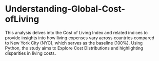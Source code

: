 # Understanding-Global-Cost-ofLiving
This analysis delves into the Cost of Living Index and related indices to provide insights into how living expenses vary across countries compared to New York City (NYC), which serves as the baseline (100%). Using Python, the study aims to Explore Cost Distributions and highlighting disparities in living costs. 
